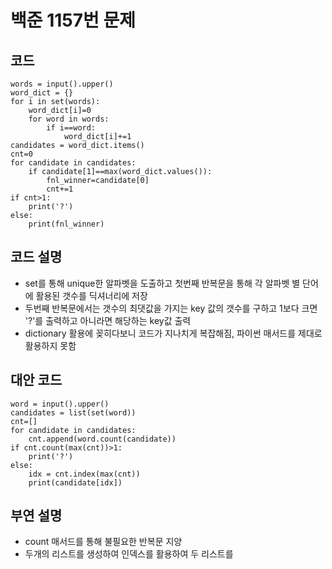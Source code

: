 # 백준 1157번 문제
## 코드
```
words = input().upper()
word_dict = {}
for i in set(words):
    word_dict[i]=0
    for word in words:
        if i==word:
            word_dict[i]+=1
candidates = word_dict.items()
cnt=0
for candidate in candidates:
    if candidate[1]==max(word_dict.values()):
        fnl_winner=candidate[0]
        cnt+=1
if cnt>1:
    print('?')
else:
    print(fnl_winner)
```
## 코드 설명
- set를 통해 unique한 알파벳을 도출하고 첫번째 반복문을 통해 각 알파벳 별 단어에 활용된 갯수를 딕셔너리에 저장
- 두번째 반복문에서는 갯수의 최댓값을 가지는 key 값의 갯수를 구하고 1보다 크면 '?'를 출력하고 아니라면 해당하는 key값 출력
- dictionary 활용에 꽂히다보니 코드가 지나치게 복잡해짐, 파이썬 매서드를 제대로 활용하지 못함

## 대안 코드
```
word = input().upper()
candidates = list(set(word))
cnt=[]
for candidate in candidates:
    cnt.append(word.count(candidate))
if cnt.count(max(cnt))>1:
    print('?')
else:
    idx = cnt.index(max(cnt))
    print(candidate[idx])
```
## 부연 설명
- count 매서드를 통해 불필요한 반복문 지양
- 두개의 리스트를 생성하여 인덱스를 활용하여 두 리스트를 
